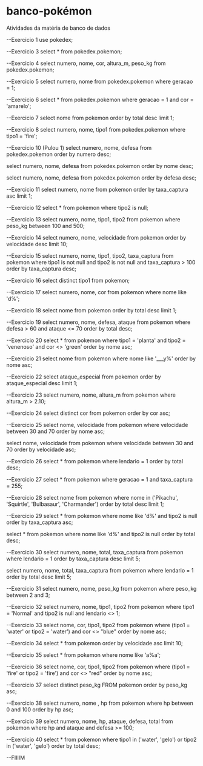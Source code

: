 # banco-pokémon
Atividades da matéria de banco de dados


--Exercicio 1
use pokedex;

--Exercicio 3
select * from pokedex.pokemon;

--Exercicio 4
select numero, nome, cor, altura_m, peso_kg from pokedex.pokemon;

--Exercicio 5
select numero, nome from pokedex.pokemon
where geracao = 1;

--Exercicio 6
select * from pokedex.pokemon
where geracao = 1
and cor = 'amarelo';

--Exercicio 7
select nome from pokemon 
order by total desc
limit 1;

--Exercicio 8
select numero, nome, tipo1 from pokedex.pokemon
where tipo1 = 'fire';

--Exercicio 10 (Pulou 1)
select numero, nome, defesa from pokedex.pokemon
order by numero desc;

select numero, nome, defesa from pokedex.pokemon
order by nome desc;

select numero, nome, defesa from pokedex.pokemon
order by defesa desc;

--Exercicio 11
select numero, nome from pokemon
order by taxa_captura asc
limit 1;

--Exercicio 12
select * from pokemon
where tipo2 is null;

--Exercicio 13
select numero, nome, tipo1, tipo2 from pokemon
where peso_kg between 100 and 500;

--Exercicio 14
select numero, nome, velocidade from pokemon
order by velocidade desc
limit 10;

--Exercicio 15
select numero, nome, tipo1, tipo2, taxa_captura from pokemon
where tipo1 is not null and tipo2 is not null and taxa_captura > 100
order by taxa_captura desc;

--Exercicio 16
select distinct tipo1 from pokemon;

--Exercicio 17
select numero, nome, cor from pokemon
where nome like 'd%';

--Exercicio 18
select nome from pokemon 
order by total desc
limit 1;

--Exercicio 19
select numero, nome, defesa, ataque from pokemon 
where defesa > 60 and ataque <= 70
order by total desc;

--Exercicio 20
select * from pokemon 
where tipo1 = 'planta' and tipo2 = 'venenoso' and cor <> 'green'
order by nome asc;

--Exercicio 21
select nome from pokemon 
where nome like '___y%' 
order by nome asc;

--Exercicio 22
select ataque_especial from pokemon 
order by ataque_especial desc
limit 1;
	
--Exercicio 23
select numero, nome, altura_m from pokemon 
where altura_m > 2.10;
	
--Exercicio 24
select distinct cor from pokemon 
order by cor asc;
	
--Exercicio 25
select nome, velocidade from pokemon 
where velocidade between 30 and 70 
order by nome asc;

select nome, velocidade from pokemon 
where velocidade between 30 and 70 
order by velocidade asc;
	
--Exercicio 26
select * from pokemon where lendario = 1 
order by total desc;
	
--Exercicio 27
select * from pokemon 
where geracao = 1 and taxa_captura = 255;
	
--Exercicio 28
select nome from pokemon 
where nome in ('Pikachu', 'Squirtle', 'Bulbasaur', 'Charmander') 
order by total desc
limit 1;
	
--Exercicio 29
select * from pokemon 
where nome like 'd%' and tipo2 is null 
order by taxa_captura asc;

select * from pokemon 
where nome like 'd%' and tipo2 is null 
order by total desc;
	
--Exercicio 30
select numero, nome, total, taxa_captura from pokemon 
where lendario = 1 
order by taxa_captura desc 
limit 5;

select numero, nome, total, taxa_captura from pokemon 
where lendario = 1 
order by total desc 
limit 5;
	
--Exercicio 31
select numero, nome, peso_kg from pokemon 
where peso_kg between 2 and 3;

--Exercicio 32
select numero, nome, tipo1, tipo2 from pokemon 
where tipo1 = 'Normal' and tipo2 is null and lendario <> 1;

--Exercicio 33
select nome, cor, tipo1, tipo2 from pokemon 
where (tipo1 = 'water' or tipo2 = 'water') and cor <> "blue" 
order by nome asc;
	
--Exercicio 34
select * from pokemon 
order by velocidade asc 
limit 10;
	
--Exercicio 35
select * from pokemon 
where nome like 'a%a';
	
--Exercicio 36
select nome, cor, tipo1, tipo2 from pokemon 
where (tipo1 = 'fire' or tipo2 = 'fire') and cor <> "red" 
order by nome asc;
	
--Exercicio 37
select distinct peso_kg FROM pokemon 
order by peso_kg asc;

--Exercicio 38
select numero, nome , hp from pokemon 
where hp between 0 and 100 
order by hp asc;
	
--Exercicio 39
select numero, nome, hp, ataque, defesa, total from pokemon 
where hp and ataque and defesa >= 100;
	
--Exercicio 40
select * from pokemon 
where tipo1 in ('water', 'gelo') or tipo2 in ('water', 'gelo') order by total desc;


--FIIIIM
